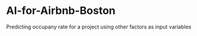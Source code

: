 # AI-for-Airbnb-Boston
Predicting occupany rate for a project using other factors as input variables
